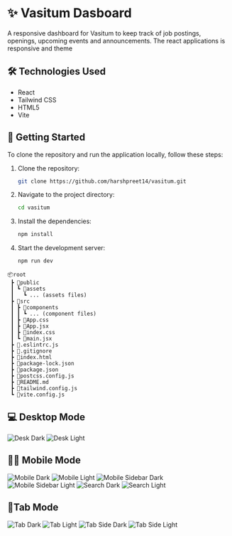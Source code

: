 # ✨ Vasitum Dasboard

A responsive dashboard for Vasitum to keep track of job postings, openings, upcoming events and announcements. The react applications is responsive and theme

## 🛠️ Technologies Used

- React
- Tailwind CSS
- HTML5
- Vite

## 📌 Getting Started

To clone the repository and run the application locally, follow these steps:

1. Clone the repository:
   ```sh
   git clone https://github.com/harshpreet14/vasitum.git

2. Navigate to the project directory:
   ```sh
   cd vasitum
   
3. Install the dependencies:
   ```sh
   npm install


4. Start the development server:
   ```sh
   npm run dev

```plaintext
📦root
 ┣ 📂public
 ┃ ┗ 📂assets
 ┃   ┗ ... (assets files)
 ┣ 📂src
 ┃ ┣ 📂components
 ┃ ┃ ┗ ... (component files)
 ┃ ┣ 📜App.css
 ┃ ┣ 📜App.jsx
 ┃ ┣ 📜index.css
 ┃ ┗ 📜main.jsx
 ┣ 📜.eslintrc.js
 ┣ 📜.gitignore
 ┣ 📜index.html
 ┣ 📜package-lock.json
 ┣ 📜package.json
 ┣ 📜postcss.config.js
 ┣ 📜README.md
 ┣ 📜tailwind.config.js
 ┗ 📜vite.config.js
```
## 💻 Desktop Mode
![Desk Dark](public/desk-dark.png)
![Desk Light](public/desk-light.png)

## 🤳🏾 Mobile Mode
![Mobile Dark](public/mobile-dark.png)
![Mobile Light](public/mobile-light.png)
![Mobile Sidebar Dark](public/mob-sidebar-dark.png)
![Mobile Sidebar Light](public/mob-sidebar-light.png)
![Search Dark](public/search-dark.png)
![Search Light](public/search-light.png)

## 📱Tab Mode
![Tab Dark](public/tab-dark.png)
![Tab Light](public/tab-light.png)
![Tab Side Dark](public/tab-side-dark.png)
![Tab Side Light](public/tab-side-light.png)

